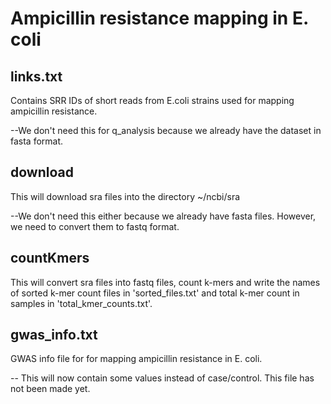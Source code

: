# Ampicillin resistance mapping in E. coli

## links.txt

Contains SRR IDs of short reads from E.coli strains used for mapping ampicillin resistance.

--We don't need this for q_analysis because we already have the dataset in fasta format.

## download

This will download sra files into the directory ~/ncbi/sra

--We don't need this either because we already have fasta files. However, we need to convert them to fastq format.

## countKmers

This will convert sra files into fastq files, count k-mers and 
write the names of sorted k-mer count files in 'sorted_files.txt' 
and total k-mer count in samples in 'total_kmer_counts.txt'.

## gwas_info.txt

GWAS info file for for mapping ampicillin resistance in E. coli.

-- This will now contain some values instead of case/control. This file has not been made yet.

